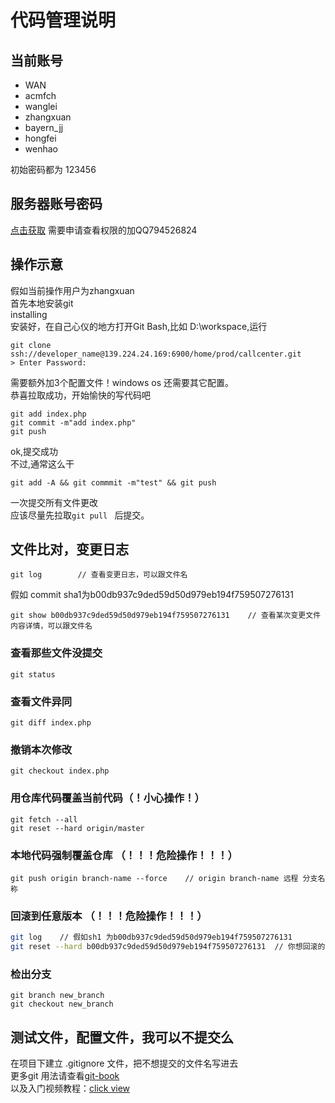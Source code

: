 # 代码管理说明

 
 
 ## 当前账号
 - WAN 
 - acmfch 
 - wanglei 
 - zhangxuan 
 - bayern_jj  
 - hongfei  
 - wenhao
 
 初始密码都为 123456
 ## 服务器账号密码  
 [点击获取](https://794526824.docs.qq.com/UPZOAP9i3zV?opendocxfrom=tim&ADUIN=794526824&ADSESSION=1521160691&ADTAG=CLIENT.QQ.5549_.0&ADPUBNO=26784) 需要申请查看权限的加QQ794526824  
 
 ## 操作示意
 假如当前操作用户为zhangxuan  
 首先本地安装git  
 installing  
 安装好，在自己心仪的地方打开Git Bash,比如 D:\workspace\,运行
 ```shell  
 git clone ssh://developer_name@139.224.24.169:6900/home/prod/callcenter.git  
 > Enter Password:
 
 ```   
 需要额外加3个配置文件！windows os 还需要其它配置。  
 恭喜拉取成功，开始愉快的写代码吧  
 ```git  
 git add index.php  
 git commit -m"add index.php"  
 git push  
 ```  
 ok,提交成功  
 不过,通常这么干  
 ```git  
 git add -A && git commmit -m"test" && git push
 ```  
 一次提交所有文件更改  
 应该尽量先拉取```git pull ``` 后提交。
 
 ## 文件比对，变更日志  
 ```git
 git log        // 查看变更日志，可以跟文件名  
 ```  
 假如 commit sha1为b00db937c9ded59d50d979eb194f759507276131
 ```git
 git show b00db937c9ded59d50d979eb194f759507276131    // 查看某次变更文件内容详情，可以跟文件名
 ```  
 ### 查看那些文件没提交  
 ```git  
 git status
 ```  
 ### 查看文件异同  
 ```git
 git diff index.php
 ```
 ### 撤销本次修改
 ```git 
 git checkout index.php
 ```  
 ### 用仓库代码覆盖当前代码（！小心操作！）
 ```git  
 git fetch --all  
 git reset --hard origin/master  
 ```  
 ### 本地代码强制覆盖仓库 （！！！危险操作！！！）
 ```git
 git push origin branch-name --force    // origin branch-name 远程 分支名称
 ```
 ### 回滚到任意版本 （！！！危险操作！！！）
 ```bash
 git log    // 假如sh1 为b00db937c9ded59d50d979eb194f759507276131
 git reset --hard b00db937c9ded59d50d979eb194f759507276131  // 你想回滚的sha1值
 ```
 ### 检出分支
 ```git  
 git branch new_branch 
 git checkout new_branch
 ```  
 
## 测试文件，配置文件，我可以不提交么  
在项目下建立 .gitignore 文件，把不想提交的文件名写进去    
更多git 用法请查看[git-book](https://git-scm.com/book/zh/v2)  
以及入门视频教程：[click view](http://study.163.com/course/courseMain.htm?courseId=1004421003)
